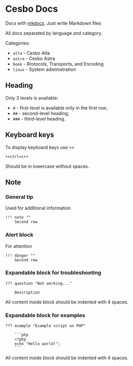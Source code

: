# Cesbo Docs

Docs with [mkdocs](https://www.mkdocs.org/). Just write Markdown files

All docs separated by language and category.

Categories:

- `alta` - Cesbo Alta
- `astra` - Cesbo Astra
- `book` - Rrotocols, Transports, and Encoding
- `linux` - System administration

## Heading

Only 3 levels is available:

- `#` - first-level is available only in the first row;
- `##` - second-level heading;
- `###` - third-level heading.

## Keyboard keys

To display keyboard keys use `++`:

```
++ctrl+c++
```

Should be in lowercase without spaces.

## Note

### General tip

Used for additional information

```
!!! note ""
    Second row
```

### Alert block

For attention

```
!!! danger ""
    Second row
```

### Expandable block for troubleshooting

```
??? question "Not working..."

    Description
```

All content inside block should be indented with 4 spaces.

### Expandable block for examples

```
??? example "Example script on PHP"

    ```php
    <?php
    echo "Hello world!";
    ```
```

All content inside block should be indented with 4 spaces.
